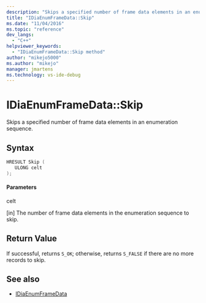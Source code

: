 ```yaml
---
description: "Skips a specified number of frame data elements in an enumeration sequence."
title: "IDiaEnumFrameData::Skip"
ms.date: "11/04/2016"
ms.topic: "reference"
dev_langs:
  - "C++"
helpviewer_keywords:
  - "IDiaEnumFrameData::Skip method"
author: "mikejo5000"
ms.author: "mikejo"
manager: jmartens
ms.technology: vs-ide-debug
---
```

# IDiaEnumFrameData::Skip

Skips a specified number of frame data elements in an enumeration sequence.

## Syntax

```C++
HRESULT Skip ( 
   ULONG celt
);
```

#### Parameters
 celt

[in] The number of frame data elements in the enumeration sequence to skip.

## Return Value
 If successful, returns `S_OK`; otherwise, returns `S_FALSE` if there are no more records to skip.

## See also
- [IDiaEnumFrameData](../../debugger/debug-interface-access/idiaenumframedata.md)
